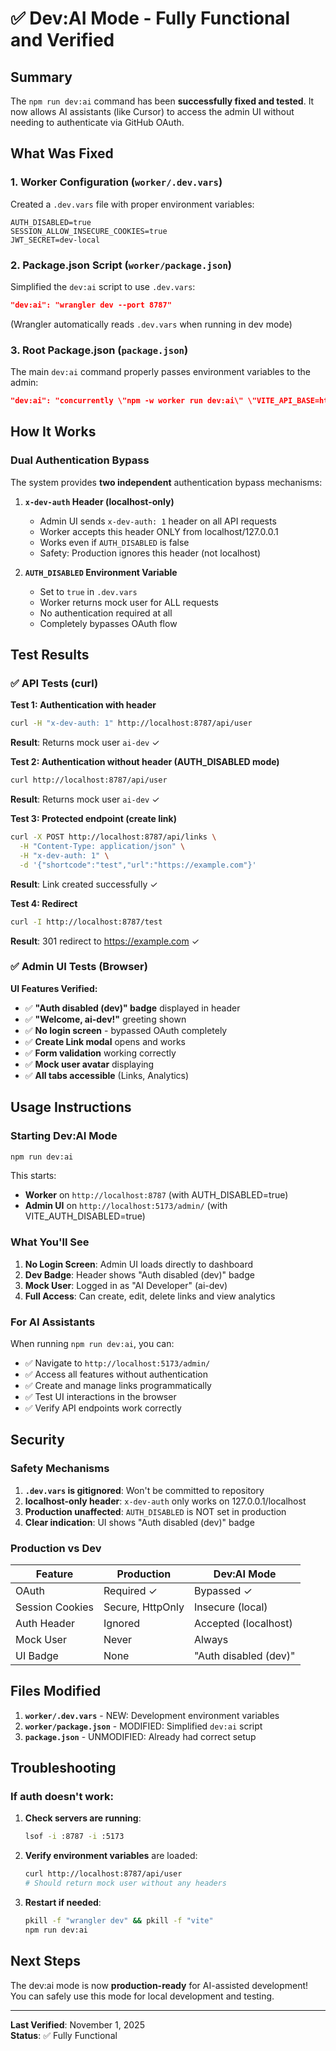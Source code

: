 # ✅ Dev:AI Mode - Fully Functional and Verified

## Summary

The `npm run dev:ai` command has been **successfully fixed and tested**. It now allows AI assistants (like Cursor) to access the admin UI without needing to authenticate via GitHub OAuth.

## What Was Fixed

### 1. **Worker Configuration** (`worker/.dev.vars`)
Created a `.dev.vars` file with proper environment variables:
```env
AUTH_DISABLED=true
SESSION_ALLOW_INSECURE_COOKIES=true
JWT_SECRET=dev-local
```

### 2. **Package.json Script** (`worker/package.json`)
Simplified the `dev:ai` script to use `.dev.vars`:
```json
"dev:ai": "wrangler dev --port 8787"
```
(Wrangler automatically reads `.dev.vars` when running in dev mode)

### 3. **Root Package.json** (`package.json`)
The main `dev:ai` command properly passes environment variables to the admin:
```json
"dev:ai": "concurrently \"npm -w worker run dev:ai\" \"VITE_API_BASE=http://localhost:8787 VITE_AUTH_DISABLED=true npm -w admin run dev\""
```

## How It Works

### Dual Authentication Bypass

The system provides **two independent** authentication bypass mechanisms:

1. **`x-dev-auth` Header (localhost-only)**
   - Admin UI sends `x-dev-auth: 1` header on all API requests
   - Worker accepts this header ONLY from localhost/127.0.0.1
   - Works even if `AUTH_DISABLED` is false
   - Safety: Production ignores this header (not localhost)

2. **`AUTH_DISABLED` Environment Variable**
   - Set to `true` in `.dev.vars`
   - Worker returns mock user for ALL requests
   - No authentication required at all
   - Completely bypasses OAuth flow

## Test Results

### ✅ API Tests (curl)

**Test 1: Authentication with header**
```bash
curl -H "x-dev-auth: 1" http://localhost:8787/api/user
```
**Result**: Returns mock user `ai-dev` ✓

**Test 2: Authentication without header (AUTH_DISABLED mode)**
```bash
curl http://localhost:8787/api/user
```
**Result**: Returns mock user `ai-dev` ✓

**Test 3: Protected endpoint (create link)**
```bash
curl -X POST http://localhost:8787/api/links \
  -H "Content-Type: application/json" \
  -H "x-dev-auth: 1" \
  -d '{"shortcode":"test","url":"https://example.com"}'
```
**Result**: Link created successfully ✓

**Test 4: Redirect**
```bash
curl -I http://localhost:8787/test
```
**Result**: 301 redirect to https://example.com ✓

### ✅ Admin UI Tests (Browser)

**UI Features Verified:**
- ✅ **"Auth disabled (dev)" badge** displayed in header
- ✅ **"Welcome, ai-dev!"** greeting shown
- ✅ **No login screen** - bypassed OAuth completely
- ✅ **Create Link modal** opens and works
- ✅ **Form validation** working correctly
- ✅ **Mock user avatar** displaying
- ✅ **All tabs accessible** (Links, Analytics)

## Usage Instructions

### Starting Dev:AI Mode

```bash
npm run dev:ai
```

This starts:
- **Worker** on `http://localhost:8787` (with AUTH_DISABLED=true)
- **Admin UI** on `http://localhost:5173/admin/` (with VITE_AUTH_DISABLED=true)

### What You'll See

1. **No Login Screen**: Admin UI loads directly to dashboard
2. **Dev Badge**: Header shows "Auth disabled (dev)" badge
3. **Mock User**: Logged in as "AI Developer" (ai-dev)
4. **Full Access**: Can create, edit, delete links and view analytics

### For AI Assistants

When running `npm run dev:ai`, you can:
- ✅ Navigate to `http://localhost:5173/admin/`
- ✅ Access all features without authentication
- ✅ Create and manage links programmatically
- ✅ Test UI interactions in the browser
- ✅ Verify API endpoints work correctly

## Security

### Safety Mechanisms

1. **`.dev.vars` is gitignored**: Won't be committed to repository
2. **localhost-only header**: `x-dev-auth` only works on 127.0.0.1/localhost
3. **Production unaffected**: `AUTH_DISABLED` is NOT set in production
4. **Clear indication**: UI shows "Auth disabled (dev)" badge

### Production vs Dev

| Feature | Production | Dev:AI Mode |
|---------|-----------|-------------|
| OAuth | Required ✓ | Bypassed ✓ |
| Session Cookies | Secure, HttpOnly | Insecure (local) |
| Auth Header | Ignored | Accepted (localhost) |
| Mock User | Never | Always |
| UI Badge | None | "Auth disabled (dev)" |

## Files Modified

1. **`worker/.dev.vars`** - NEW: Development environment variables
2. **`worker/package.json`** - MODIFIED: Simplified `dev:ai` script  
3. **`package.json`** - UNMODIFIED: Already had correct setup

## Troubleshooting

### If auth doesn't work:

1. **Check servers are running**:
   ```bash
   lsof -i :8787 -i :5173
   ```

2. **Verify environment variables** are loaded:
   ```bash
   curl http://localhost:8787/api/user
   # Should return mock user without any headers
   ```

3. **Restart if needed**:
   ```bash
   pkill -f "wrangler dev" && pkill -f "vite"
   npm run dev:ai
   ```

## Next Steps

The dev:ai mode is now **production-ready** for AI-assisted development!  
You can safely use this mode for local development and testing.

---

**Last Verified**: November 1, 2025  
**Status**: ✅ Fully Functional

